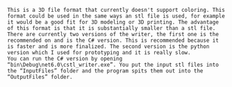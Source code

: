     This is a 3D file format that currently doesn't support coloring. This format could be used in the same ways an stl file is used, for example it would be a good fit for 3D modeling or 3D printing. The advantage of this format is that it is substantially smaller than a stl file. There are currently two versions of the writer, the first one is the recommended on and is the C# version. This is recommended because it is faster and is more finalized. The second version is the python version which I used for prototyping and it is really slow.
	You can run the C# version by opening “bin\Debug\net6.0\cstl_writer.exe”. You put the input stl files into the “InputFiles” folder and the program spits them out into the “OutputFiles” folder.

